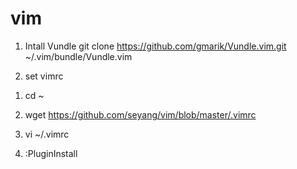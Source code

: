 vim
===

1. Intall Vundle
  git clone https://github.com/gmarik/Vundle.vim.git ~/.vim/bundle/Vundle.vim

2. set vimrc
  1) cd ~

  2) wget https://github.com/seyang/vim/blob/master/.vimrc

  3) vi ~/.vimrc

  4) :PluginInstall

